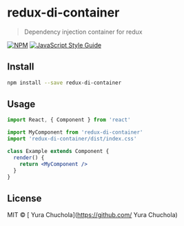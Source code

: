 # redux-di-container

> Dependency injection container for redux

[![NPM](https://img.shields.io/npm/v/redux-di-container.svg)](https://www.npmjs.com/package/redux-di-container) [![JavaScript Style Guide](https://img.shields.io/badge/code_style-standard-brightgreen.svg)](https://standardjs.com)

## Install

```bash
npm install --save redux-di-container
```

## Usage

```jsx
import React, { Component } from 'react'

import MyComponent from 'redux-di-container'
import 'redux-di-container/dist/index.css'

class Example extends Component {
  render() {
    return <MyComponent />
  }
}
```

## License

MIT © [ Yura Chuchola](https://github.com/ Yura Chuchola)
